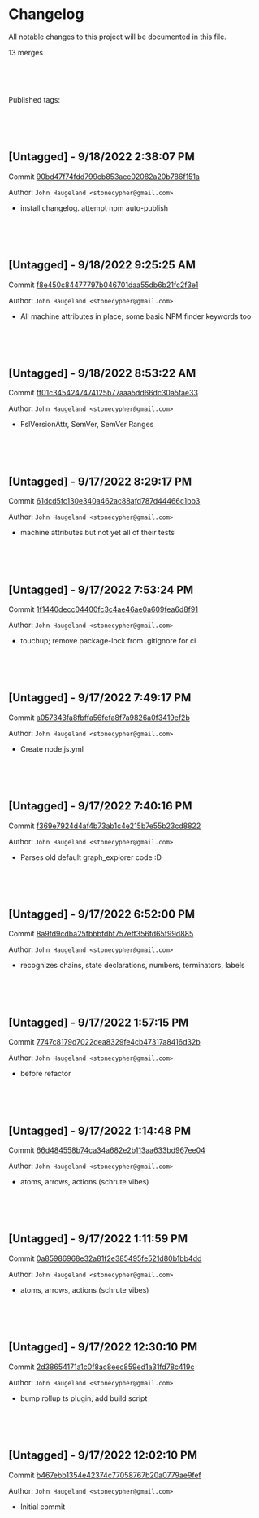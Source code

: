 # Changelog

All notable changes to this project will be documented in this file.

13 merges



&nbsp;

&nbsp;

Published tags:







&nbsp;

&nbsp;

## [Untagged] - 9/18/2022 2:38:07 PM

Commit [90bd47f74fdd799cb853aee02082a20b786f151a](https://github.com/StoneCypher/jssm/commit/90bd47f74fdd799cb853aee02082a20b786f151a)

Author: `John Haugeland <stonecypher@gmail.com>`

  * install changelog.  attempt npm auto-publish




&nbsp;

&nbsp;

## [Untagged] - 9/18/2022 9:25:25 AM

Commit [f8e450c84477797b046701daa55db6b21fc2f3e1](https://github.com/StoneCypher/jssm/commit/f8e450c84477797b046701daa55db6b21fc2f3e1)

Author: `John Haugeland <stonecypher@gmail.com>`

  * All machine attributes in place; some basic NPM finder keywords too




&nbsp;

&nbsp;

## [Untagged] - 9/18/2022 8:53:22 AM

Commit [ff01c3454247474125b77aaa5dd66dc30a5fae33](https://github.com/StoneCypher/jssm/commit/ff01c3454247474125b77aaa5dd66dc30a5fae33)

Author: `John Haugeland <stonecypher@gmail.com>`

  * FslVersionAttr, SemVer, SemVer Ranges




&nbsp;

&nbsp;

## [Untagged] - 9/17/2022 8:29:17 PM

Commit [61dcd5fc130e340a462ac88afd787d44466c1bb3](https://github.com/StoneCypher/jssm/commit/61dcd5fc130e340a462ac88afd787d44466c1bb3)

Author: `John Haugeland <stonecypher@gmail.com>`

  * machine attributes but not yet all of their tests




&nbsp;

&nbsp;

## [Untagged] - 9/17/2022 7:53:24 PM

Commit [1f1440decc04400fc3c4ae46ae0a609fea6d8f91](https://github.com/StoneCypher/jssm/commit/1f1440decc04400fc3c4ae46ae0a609fea6d8f91)

Author: `John Haugeland <stonecypher@gmail.com>`

  * touchup; remove package-lock from .gitignore for ci




&nbsp;

&nbsp;

## [Untagged] - 9/17/2022 7:49:17 PM

Commit [a057343fa8fbffa56fefa8f7a9826a0f3419ef2b](https://github.com/StoneCypher/jssm/commit/a057343fa8fbffa56fefa8f7a9826a0f3419ef2b)

Author: `John Haugeland <stonecypher@gmail.com>`

  * Create node.js.yml




&nbsp;

&nbsp;

## [Untagged] - 9/17/2022 7:40:16 PM

Commit [f369e7924d4af4b73ab1c4e215b7e55b23cd8822](https://github.com/StoneCypher/jssm/commit/f369e7924d4af4b73ab1c4e215b7e55b23cd8822)

Author: `John Haugeland <stonecypher@gmail.com>`

  * Parses old default graph_explorer code :D




&nbsp;

&nbsp;

## [Untagged] - 9/17/2022 6:52:00 PM

Commit [8a9fd9cdba25fbbbfdbf757eff356fd65f99d885](https://github.com/StoneCypher/jssm/commit/8a9fd9cdba25fbbbfdbf757eff356fd65f99d885)

Author: `John Haugeland <stonecypher@gmail.com>`

  * recognizes chains, state declarations, numbers, terminators, labels




&nbsp;

&nbsp;

## [Untagged] - 9/17/2022 1:57:15 PM

Commit [7747c8179d7022dea8329fe4cb47317a8416d32b](https://github.com/StoneCypher/jssm/commit/7747c8179d7022dea8329fe4cb47317a8416d32b)

Author: `John Haugeland <stonecypher@gmail.com>`

  * before refactor




&nbsp;

&nbsp;

## [Untagged] - 9/17/2022 1:14:48 PM

Commit [66d484558b74ca34a682e2b113aa633bd967ee04](https://github.com/StoneCypher/jssm/commit/66d484558b74ca34a682e2b113aa633bd967ee04)

Author: `John Haugeland <stonecypher@gmail.com>`

  * atoms, arrows, actions (schrute vibes)




&nbsp;

&nbsp;

## [Untagged] - 9/17/2022 1:11:59 PM

Commit [0a85986968e32a81f2e385495fe521d80b1bb4dd](https://github.com/StoneCypher/jssm/commit/0a85986968e32a81f2e385495fe521d80b1bb4dd)

Author: `John Haugeland <stonecypher@gmail.com>`

  * atoms, arrows, actions (schrute vibes)




&nbsp;

&nbsp;

## [Untagged] - 9/17/2022 12:30:10 PM

Commit [2d38654171a1c0f8ac8eec859ed1a31fd78c419c](https://github.com/StoneCypher/jssm/commit/2d38654171a1c0f8ac8eec859ed1a31fd78c419c)

Author: `John Haugeland <stonecypher@gmail.com>`

  * bump rollup ts plugin; add build script




&nbsp;

&nbsp;

## [Untagged] - 9/17/2022 12:02:10 PM

Commit [b467ebb1354e42374c77058767b20a0779ae9fef](https://github.com/StoneCypher/jssm/commit/b467ebb1354e42374c77058767b20a0779ae9fef)

Author: `John Haugeland <stonecypher@gmail.com>`

  * Initial commit
